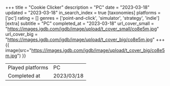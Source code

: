 +++
title = "Cookie Clicker"
description = "PC"
date = "2023-03-18"
updated = "2023-03-18"
in_search_index = true
[taxonomies]
platforms = ['pc']
rating = []
genres = ['point-and-click', 'simulator', 'strategy', 'indie']
[extra]
subtitle = "PC"
completed_at = "2023-03-18"
url_cover_small = "https://images.igdb.com/igdb/image/upload/t_cover_small/co8e5m.jpg"
url_cover_big = "https://images.igdb.com/igdb/image/upload/t_cover_big/co8e5m.jpg"
+++
{{ image(src="https://images.igdb.com/igdb/image/upload/t_cover_big/co8e5m.jpg") }}

|              |            |
| ------------ | ---------- |
| Played platforms    | PC |
| Completed at | 2023/03/18 |

